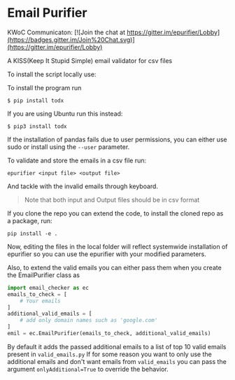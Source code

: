 # Email Purifier

KWoC Communicaton: [![Join the chat at https://gitter.im/epurifier/Lobby](https://badges.gitter.im/Join%20Chat.svg)](https://gitter.im/epurifier/Lobby)


A KISS(Keep It Stupid Simple) email validator for csv files

To install the script locally use:

To install the program run

```
$ pip install todx
```

If you are using Ubuntu run this instead:

```
$ pip3 install todx
```

If the installation of pandas fails due to user permissions, you can either use sudo or install using the `--user` parameter.


To validate and store the emails in a csv file run:

```
epurifier <input file> <output file>
```

And tackle with the invalid emails through keyboard.


> Note that both input and Output files should be in csv format

If you clone the repo you can extend the code, to install the cloned repo as a package, run:

```
pip install -e .
```

Now, editing the files in the local folder will reflect systemwide installation of epurifier so you can use the epurifier with your modified parameters.

Also, to extend the valid emails you can either pass them when you create the EmailPurifier class as
```python
import email_checker as ec
emails_to_check = [
    # Your emails
]
additional_valid_emails = [
    # add only domain names such as 'google.com'
]
emil = ec.EmailPurifier(emails_to_check, additional_valid_emails)
```

By default it adds the passed additional emails to a list of top 10 valid emails present in `valid_emails.py`
If for some reason you want to only use the additional emails and don't want emails from `valid_emails` you can pass the argument `onlyAdditional=True` to override the behavior.
